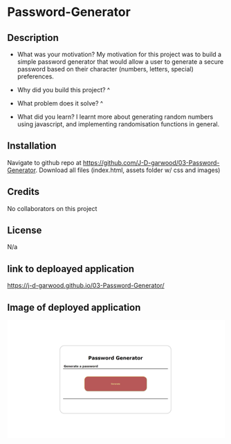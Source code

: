# Password-Generator

## Description
- What was your motivation?
My motivation for this project was to build a simple password generator that would allow a user to generate a secure password based on their character (numbers, letters, special) preferences.

- Why did you build this project? 
^

- What problem does it solve?
^

- What did you learn?
I learnt more about generating random numbers using javascript, and implementing randomisation functions in general.

## Installation

Navigate to github repo at https://github.com/J-D-garwood/03-Password-Generator. Download all files (index.html, assets folder w/ css and images)

## Credits

No collaborators on this project

## License

N/a

## link to deploayed application
https://j-d-garwood.github.io/03-Password-Generator/

## Image of deployed application

![webpage screenshot](./assets/images/Deployed.png)
